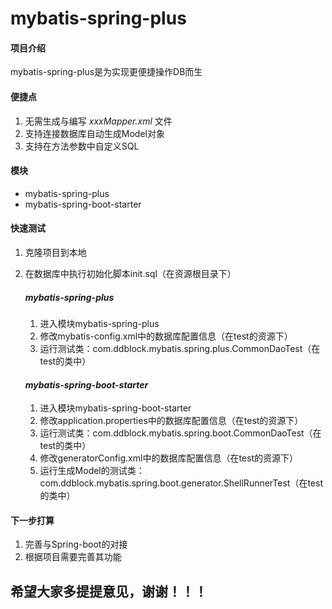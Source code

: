 # mybatis-spring-plus

#### 项目介绍
mybatis-spring-plus是为实现更便捷操作DB而生

#### 便捷点
1. 无需生成与编写 *xxxMapper.xml* 文件
2. 支持连接数据库自动生成Model对象
3. 支持在方法参数中自定义SQL

#### 模块
* mybatis-spring-plus
* mybatis-spring-boot-starter

#### 快速测试
1. 克隆项目到本地
2. 在数据库中执行初始化脚本init.sql（在资源根目录下）

    ##### *mybatis-spring-plus*
    1. 进入模块mybatis-spring-plus
    2. 修改mybatis-config.xml中的数据库配置信息（在test的资源下）
    3. 运行测试类：com.ddblock.mybatis.spring.plus.CommonDaoTest（在test的类中）

    #### *mybatis-spring-boot-starter*
    1. 进入模块mybatis-spring-boot-starter
    2. 修改application.properties中的数据库配置信息（在test的资源下）
    3. 运行测试类：com.ddblock.mybatis.spring.boot.CommonDaoTest（在test的类中）
    4. 修改generatorConfig.xml中的数据库配置信息（在test的资源下）
    5. 运行生成Model的测试类：com.ddblock.mybatis.spring.boot.generator.ShellRunnerTest（在test的类中）

#### 下一步打算
1. 完善与Spring-boot的对接
2. 根据项目需要完善其功能

## 希望大家多提提意见，谢谢！！！
